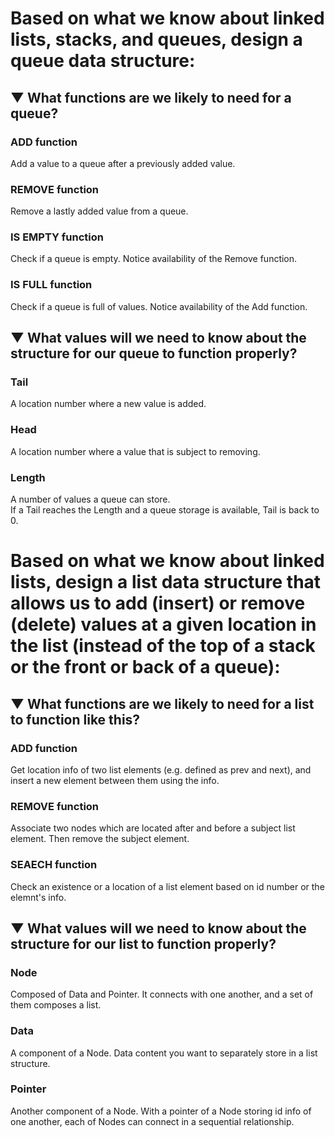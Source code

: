 # Based on what we know about linked lists, stacks, and queues, design a queue data structure:
## ▼ What functions are we likely to need for a queue?
### ADD function
Add a value to a queue after a previously added value.
### REMOVE function
Remove a lastly added value from a queue.
### IS EMPTY function
Check if a queue is empty. Notice availability of the Remove function.
### IS FULL function
Check if a queue is full of values. Notice availability of the Add function.

## ▼ What values will we need to know about the structure for our queue to function properly?
### Tail
A location number where a new value is added.
### Head
A location number where a value that is subject to removing.
### Length
A number of values a queue can store.<br>
If a Tail reaches the Length and a queue storage is available, Tail is back to 0.


# Based on what we know about linked lists, design a list data structure that allows us to add (insert) or remove (delete) values at a given location in the list (instead of the top of a stack or the front or back of a queue):
## ▼ What functions are we likely to need for a list to function like this?

### ADD function
Get location info of two list elements (e.g. defined as prev and next), and insert a new element between them using the info.

### REMOVE function
Associate two nodes which are located after and before a subject list element.
Then remove the subject element.

### SEAECH function
Check an existence or a location of a list element based on id number or the elemnt's info.


## ▼ What values will we need to know about the structure for our list to function properly?
### Node
 Composed of Data and Pointer. It connects with one another, and a set of them composes a list.

### Data
A component of a Node. Data content you want to separately store in a list structure.

### Pointer
Another component of a Node. With a pointer of a Node storing id info of one another, each of Nodes can connect in a sequential relationship.
